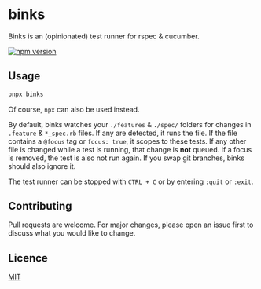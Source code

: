 # binks

Binks is an (opinionated) test runner for rspec & cucumber.

[![npm version](https://badge.fury.io/js/binks.svg)](https://badge.fury.io/js/binks)

## Usage

```bash
pnpx binks
```
Of course, `npx` can also be used instead.

By default, binks watches your `./features` & `./spec/` folders for changes in `.feature` & `*_spec.rb` files. If any are detected, it runs the file. If the file contains a `@focus` tag or `focus: true`, it scopes to these tests. If any other file is changed while a test is running, that change is __not__ queued. If a focus is removed, the test is also not run again. If you swap git branches, binks should also ignore it.

The test runner can be stopped with `CTRL + C` or by entering `:quit` or `:exit`.

## Contributing
Pull requests are welcome. For major changes, please open an issue first to discuss what you would like to change.

## Licence
[MIT](https://choosealicense.com/licenses/mit/)

